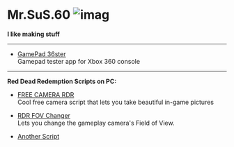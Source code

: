 # Mr.SuS.60 ![imag](https://github.com/user-attachments/assets/d732ef91-67ec-4a3d-a973-88b0fa4e08ee)




**I like making stuff**

---

- [GamePad 36ster](https://github.com/Mrsuss60/GamePad-360-Tester)  
  Gamepad tester app for Xbox 360 console

---

**Red Dead Redemption Scripts on PC:** 

- [FREE CAMERA RDR](https://www.nexusmods.com/reddeadredemption/mods/440)  
  Cool free camera script that lets you take beautiful in-game pictures 

- [RDR FOV Changer](https://www.nexusmods.com/reddeadredemption/mods/431)  
  Lets you change the gameplay camera's Field of View.

- [Another Script](https://www.nexusmods.com/reddeadredemption/mods/481)
